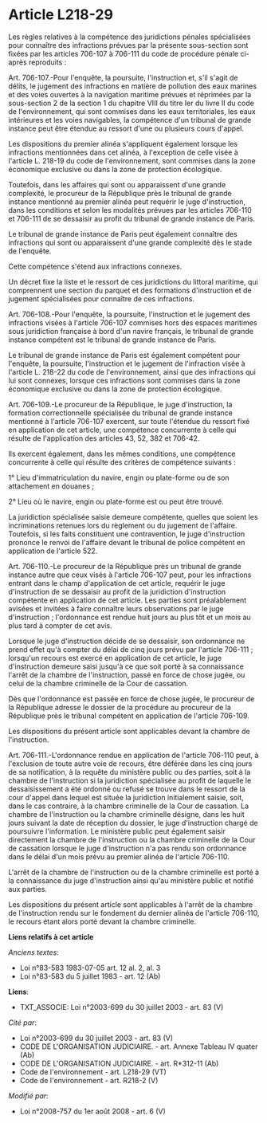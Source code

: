 # Article L218-29

Les règles relatives à la compétence des juridictions pénales spécialisées pour connaître des infractions prévues par la
présente sous-section sont fixées par les articles 706-107 à 706-111 du code de procédure pénale ci-après reproduits : 

Art. 706-107.-Pour l'enquête, la poursuite, l'instruction et, s'il s'agit de délits, le jugement des infractions en matière
de pollution des eaux marines et des voies ouvertes à la navigation maritime prévues et réprimées par la sous-section 2 de la
section 1 du chapitre VIII du titre Ier du livre II du code de l'environnement, qui sont commises dans les eaux
territoriales, les eaux intérieures et les voies navigables, la compétence d'un tribunal de grande instance peut être étendue
au ressort d'une ou plusieurs cours d'appel. 

Les dispositions du premier alinéa s'appliquent également lorsque les infractions mentionnées dans cet alinéa, à l'exception
de celle visée à l'article L. 218-19 du code de l'environnement, sont commises dans la zone économique exclusive ou dans la
zone de protection écologique. 

Toutefois, dans les affaires qui sont ou apparaissent d'une grande complexité, le procureur de la République près le tribunal
de grande instance mentionné au premier alinéa peut requérir le juge d'instruction, dans les conditions et selon les
modalités prévues par les articles 706-110 et 706-111 de se dessaisir au profit du tribunal de grande instance de Paris. 

Le tribunal de grande instance de Paris peut également connaître des infractions qui sont ou apparaissent d'une grande
complexité dès le stade de l'enquête. 

Cette compétence s'étend aux infractions connexes. 

Un décret fixe la liste et le ressort de ces juridictions du littoral maritime, qui comprennent une section du parquet et des
formations d'instruction et de jugement spécialisées pour connaître de ces infractions. 

Art. 706-108.-Pour l'enquête, la poursuite, l'instruction et le jugement des infractions visées à l'article 706-107 commises
hors des espaces maritimes sous juridiction française à bord d'un navire français, le tribunal de grande instance compétent
est le tribunal de grande instance de Paris. 

Le tribunal de grande instance de Paris est également compétent pour l'enquête, la poursuite, l'instruction et le jugement de
l'infraction visée à l'article L. 218-22 du code de l'environnement, ainsi que des infractions qui lui sont connexes, lorsque
ces infractions sont commises dans la zone économique exclusive ou dans la zone de protection écologique. 

Art. 706-109.-Le procureur de la République, le juge d'instruction, la formation correctionnelle spécialisée du tribunal de
grande instance mentionné à l'article 706-107 exercent, sur toute l'étendue du ressort fixé en application de cet article,
une compétence concurrente à celle qui résulte de l'application des articles 43, 52, 382 et 706-42. 

Ils exercent également, dans les mêmes conditions, une compétence concurrente à celle qui résulte des critères de compétence
suivants : 

1° Lieu d'immatriculation du navire, engin ou plate-forme ou de son attachement en douanes ; 

2° Lieu où le navire, engin ou plate-forme est ou peut être trouvé. 

La juridiction spécialisée saisie demeure compétente, quelles que soient les incriminations retenues lors du règlement ou du
jugement de l'affaire. Toutefois, si les faits constituent une contravention, le juge d'instruction prononce le renvoi de
l'affaire devant le tribunal de police compétent en application de l'article 522. 

Art. 706-110.-Le procureur de la République près un tribunal de grande instance autre que ceux visés à l'article 706-107
peut, pour les infractions entrant dans le champ d'application de cet article, requérir le juge d'instruction de se dessaisir
au profit de la juridiction d'instruction compétente en application de cet article. Les parties sont préalablement avisées et
invitées à faire connaître leurs observations par le juge d'instruction ; l'ordonnance est rendue huit jours au plus tôt et
un mois au plus tard à compter de cet avis. 

Lorsque le juge d'instruction décide de se dessaisir, son ordonnance ne prend effet qu'à compter du délai de cinq jours prévu
par l'article 706-111 ; lorsqu'un recours est exercé en application de cet article, le juge d'instruction demeure saisi
jusqu'à ce que soit porté à sa connaissance l'arrêt de la chambre de l'instruction, passé en force de chose jugée, ou celui
de la chambre criminelle de la Cour de cassation. 

Dès que l'ordonnance est passée en force de chose jugée, le procureur de la République adresse le dossier de la procédure au
procureur de la République près le tribunal compétent en application de l'article 706-109. 

Les dispositions du présent article sont applicables devant la chambre de l'instruction. 

Art. 706-111.-L'ordonnance rendue en application de l'article 706-110 peut, à l'exclusion de toute autre voie de recours,
être déférée dans les cinq jours de sa notification, à la requête du ministère public ou des parties, soit à la chambre de
l'instruction si la juridiction spécialisée au profit de laquelle le dessaisissement a été ordonné ou refusé se trouve dans
le ressort de la cour d'appel dans lequel est située la juridiction initialement saisie, soit, dans le cas contraire, à la
chambre criminelle de la Cour de cassation. La chambre de l'instruction ou la chambre criminelle désigne, dans les huit jours
suivant la date de réception du dossier, le juge d'instruction chargé de poursuivre l'information. Le ministère public peut
également saisir directement la chambre de l'instruction ou la chambre criminelle de la Cour de cassation lorsque le juge
d'instruction n'a pas rendu son ordonnance dans le délai d'un mois prévu au premier alinéa de l'article 706-110.

L'arrêt de la chambre de l'instruction ou de la chambre criminelle est porté à la connaissance du juge d'instruction ainsi
qu'au ministère public et notifié aux parties. 

Les dispositions du présent article sont applicables à l'arrêt de la chambre de l'instruction rendu sur le fondement du
dernier alinéa de l'article 706-110, le recours étant alors porté devant la chambre criminelle.

**Liens relatifs à cet article**

_Anciens textes_:

  - Loi n°83-583 1983-07-05 art. 12 al. 2, al. 3
  - Loi n°83-583 du 5 juillet 1983 - art. 12 (Ab)

**Liens**:

  - TXT_ASSOCIE: Loi n°2003-699 du 30 juillet 2003 - art. 83 (V)

_Cité par_:

  - Loi n°2003-699 du 30 juillet 2003 - art. 83 (V)
  - CODE DE L'ORGANISATION JUDICIAIRE. - art. Annexe Tableau IV quater (Ab)
  - CODE DE L'ORGANISATION JUDICIAIRE. - art. R*312-11 (Ab)
  - Code de l'environnement - art. L218-29 (VT)
  - Code de l'environnement - art. R218-2 (V)

_Modifié par_:

  - Loi n°2008-757 du 1er août 2008 - art. 6 (V)
